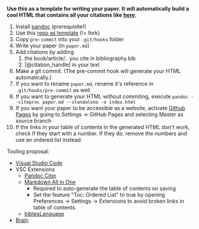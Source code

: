 __Use this as a template for writing your paper. It will automatically build a cool HTML that contains all your citations like [here](https://robert-nickel.github.io/paper).__

1. Install [pandoc](https://pandoc.org/installing.html) (prerequisite!)
2. Use this [repo as template](https://docs.github.com/en/free-pro-team@latest/github/creating-cloning-and-archiving-repositories/creating-a-repository-from-a-template#creating-a-repository-from-a-template) (!= fork)
3. Copy `pre-commit` into your `.git/hooks` folder
4. Write your paper (in `paper.md`)
5. Add citations by adding
   1. the book/article/.. you cite in bibliography.bib
   2. [@citation_handle] in your text
6. Make a git commit. (The pre-commit hook will generate your HTML automatically.)
7. If you want to rename `paper.md`, rename it's reference in `.git/hooks/pre-commit` as well
8. If you want to generate your HTML without commiting, execute `pandoc --citeproc paper.md --standalone -o index.html`
9. If you want your paper to be accessible as a website, activate [Github Pages](https://pages.github.com/) by going to Settings -> GitHub Pages and selecting Master as source branch
10. If the links in your table of contents in the generated HTML don't work, check if they start with a number. If they do, remove the numbers and use an ordered list instead.

Tooling proposal:
- [Visual Studio Code](https://code.visualstudio.com/)
- VSC Extensions
  - [Pandoc Citer](https://marketplace.visualstudio.com/items?itemName=notZaki.pandocciter)
  - [Markdown All in One](https://marketplace.visualstudio.com/items?itemName=yzhang.markdown-all-in-one)
    - Required to auto-generate the table of contents on saving
    - Set the feature "Toc: Ordered List" to true by opening Preferences -> Settings -> Extensions to avoid broken links in table of contents.
  - [bibtexLanguage](https://marketplace.visualstudio.com/items?itemName=phr0s.bib)
- [Brain](https://en.wikipedia.org/wiki/Brain)
